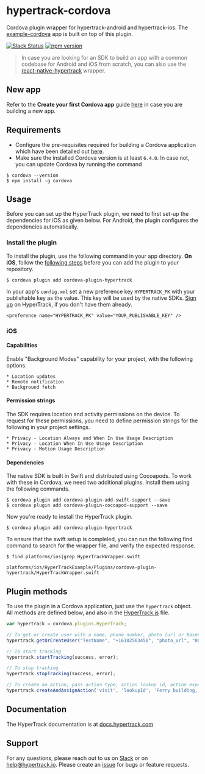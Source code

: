 # hypertrack-cordova
Cordova plugin wrapper for hypertrack-android and hypertrack-ios. The [example-cordova](https://github.com/hypertrack/example-cordova/) app is built on top of this plugin.

[![Slack Status](http://slack.hypertrack.io/badge.svg)](http://slack.hypertrack.io) [![npm version](https://badge.fury.io/js/cordova-plugin-hypertrack.svg)](https://badge.fury.io/js/cordova-plugin-hypertrack)

> In case you are looking for an SDK to build an app with a common codebase for Android and iOS from scratch, you can also use the [react-native-hypertrack](https://github.com/hypertrack/react-native-hypertrack/) wrapper.

## New app
Refer to the **Create your first Cordova app** guide [here](https://cordova.apache.org/docs/en/latest/guide/cli/index.html) in case you are building a new app.

## Requirements
- Configure the pre-requisites required for building a Cordova application which have been detailed out [here](https://cordova.apache.org/docs/en/latest/guide/cli/index.html#install-pre-requisites-for-building).
- Make sure the installed Cordova version is at least `6.4.0`. In case not, you can update Cordova by running the command
```
$ cordova --version
$ npm install -g cordova
```

## Usage
Before you can set up the HyperTrack plugin, we need to first set-up the dependencies for iOS as given below. For Android, the plugin configures the dependencies automatically.

### Install the plugin
To install the plugin, use the following command in your app directory. **On iOS**, follow the [following steps](#ios) before you can add the plugin to your repository.
```
$ cordova plugin add cordova-plugin-hypertrack
```

In your app's `config.xml` set a new preference key `HYPERTRACK_PK` with your publishable key as the value. This key will be used by the native SDKs. [Sign up](https://hypertrack.com/) on HyperTrack, if you don't have them already.
```
<preference name="HYPERTRACK_PK" value="YOUR_PUBLISHABLE_KEY" />
```

### iOS
#### Capabilities
Enable "Background Modes" capability for your project, with the following options.

```
* Location updates
* Remote notification
* Background fetch
```

#### Permission strings
The SDK requires location and activity permissions on the device. To request for these permissions, you need to define permission strings for the following in your project settings.

```
* Privacy - Location Always and When In Use Usage Description
* Privacy - Location When In Use Usage Description
* Privacy - Motion Usage Description
```

#### Dependencies
The native SDK is built in Swift and distributed using Cocoapods. To work with these in Cordova, we need two additional plugins. Install them using the following commands.

```
$ cordova plugin add cordova-plugin-add-swift-support --save
$ cordova plugin add cordova-plugin-cocoapod-support --save
```

Now you're ready to install the HyperTrack plugin.
```
$ cordova plugin add cordova-plugin-hypertrack
```

To ensure that the swift setup is compleled, you can run the following find command to search for the wrapper file, and verify the expected response.

```
$ find platforms/ios|grep HyperTrackWrapper.swift

platforms/ios/HyperTrackExample/Plugins/cordova-plugin-hypertrack/HyperTrackWrapper.swift
```

## Plugin methods
To use the plugin in a Cordova application, just use the `hypertrack` object. All methods are defined below, and also in the [HyperTrack.js](https://github.com/hypertrack/hypertrack-cordova/blob/master/www/HyperTrack.js) file.

```js
var hypertrack = cordova.plugins.HyperTrack;

// To get or create user with a name, phone number, photo (url or Base64 converted string) and unique internal id (eg, 001ABC)
hypertrack.getOrCreateUser("TestName", "+16102563456", "photo_url", "001ABC", success, error);

// To start tracking
hypertrack.startTracking(success, error);

// To stop tracking
hypertrack.stopTracking(success, error);

// To create an action, pass action type, action lookup id, action expected place address, expected place latitude, expected place longitude (all fields are optional)
hypertrack.createAndAssignAction('visit', 'lookupId', 'Ferry building, San Francisco', 37.79557, -122.39550, success, error);
```

## Documentation
The HyperTrack documentation is at [docs.hypertrack.com](http://docs.hypertrack.com/)

## Support
For any questions, please reach out to us on [Slack](http://slack.hypertrack.io/) or on help@hypertrack.io. Please create an [issue](https://github.com/hypertrack/hypertrack-cordova/issues) for bugs or feature requests.
